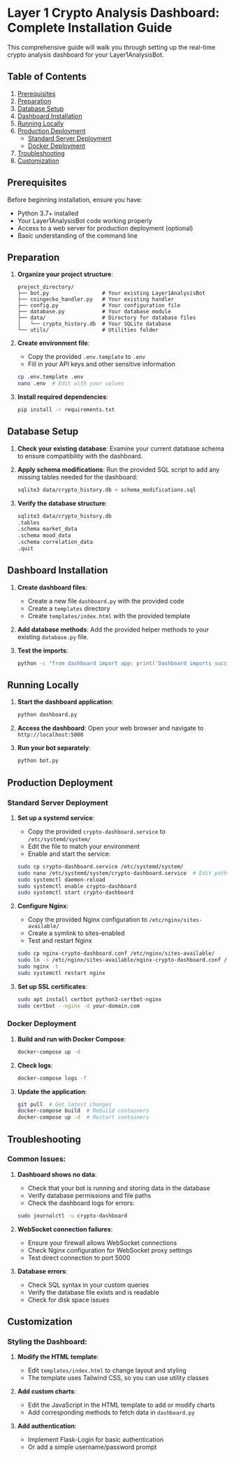 # Layer 1 Crypto Analysis Dashboard: Complete Installation Guide

This comprehensive guide will walk you through setting up the real-time crypto analysis dashboard for your Layer1AnalysisBot.

## Table of Contents
1. [Prerequisites](#prerequisites)
2. [Preparation](#preparation)
3. [Database Setup](#database-setup)
4. [Dashboard Installation](#dashboard-installation)
5. [Running Locally](#running-locally)
6. [Production Deployment](#production-deployment)
   - [Standard Server Deployment](#standard-server-deployment)
   - [Docker Deployment](#docker-deployment)
7. [Troubleshooting](#troubleshooting)
8. [Customization](#customization)

## Prerequisites

Before beginning installation, ensure you have:

- Python 3.7+ installed
- Your Layer1AnalysisBot code working properly
- Access to a web server for production deployment (optional)
- Basic understanding of the command line

## Preparation

1. **Organize your project structure**:
   ```
   project_directory/
   ├── bot.py                 # Your existing Layer1AnalysisBot
   ├── coingecko_handler.py   # Your existing handler
   ├── config.py              # Your configuration file
   ├── database.py            # Your database module
   ├── data/                  # Directory for database files
   │   └── crypto_history.db  # Your SQLite database
   └── utils/                 # Utilities folder
   ```

2. **Create environment file**:
   - Copy the provided `.env.template` to `.env`
   - Fill in your API keys and other sensitive information
   ```bash
   cp .env.template .env
   nano .env  # Edit with your values
   ```

3. **Install required dependencies**:
   ```bash
   pip install -r requirements.txt
   ```

## Database Setup

1. **Check your existing database**:
   Examine your current database schema to ensure compatibility with the dashboard.

2. **Apply schema modifications**:
   Run the provided SQL script to add any missing tables needed for the dashboard:
   ```bash
   sqlite3 data/crypto_history.db < schema_modifications.sql
   ```

3. **Verify the database structure**:
   ```bash
   sqlite3 data/crypto_history.db
   .tables
   .schema market_data
   .schema mood_data
   .schema correlation_data
   .quit
   ```

## Dashboard Installation

1. **Create dashboard files**:
   - Create a new file `dashboard.py` with the provided code
   - Create a `templates` directory
   - Create `templates/index.html` with the provided template

2. **Add database methods**:
   Add the provided helper methods to your existing `database.py` file.

3. **Test the imports**:
   ```bash
   python -c "from dashboard import app; print('Dashboard imports successful')"
   ```

## Running Locally

1. **Start the dashboard application**:
   ```bash
   python dashboard.py
   ```

2. **Access the dashboard**:
   Open your web browser and navigate to `http://localhost:5000`

3. **Run your bot separately**:
   ```bash
   python bot.py
   ```

## Production Deployment

### Standard Server Deployment

1. **Set up a systemd service**:
   - Copy the provided `crypto-dashboard.service` to `/etc/systemd/system/`
   - Edit the file to match your environment
   - Enable and start the service:
   ```bash
   sudo cp crypto-dashboard.service /etc/systemd/system/
   sudo nano /etc/systemd/system/crypto-dashboard.service  # Edit paths
   sudo systemctl daemon-reload
   sudo systemctl enable crypto-dashboard
   sudo systemctl start crypto-dashboard
   ```

2. **Configure Nginx**:
   - Copy the provided Nginx configuration to `/etc/nginx/sites-available/`
   - Create a symlink to sites-enabled
   - Test and restart Nginx
   ```bash
   sudo cp nginx-crypto-dashboard.conf /etc/nginx/sites-available/
   sudo ln -s /etc/nginx/sites-available/nginx-crypto-dashboard.conf /etc/nginx/sites-enabled/
   sudo nginx -t
   sudo systemctl restart nginx
   ```

3. **Set up SSL certificates**:
   ```bash
   sudo apt install certbot python3-certbot-nginx
   sudo certbot --nginx -d your-domain.com
   ```

### Docker Deployment

1. **Build and run with Docker Compose**:
   ```bash
   docker-compose up -d
   ```

2. **Check logs**:
   ```bash
   docker-compose logs -f
   ```

3. **Update the application**:
   ```bash
   git pull  # Get latest changes
   docker-compose build  # Rebuild containers
   docker-compose up -d  # Restart containers
   ```

## Troubleshooting

### Common Issues:

1. **Dashboard shows no data**:
   - Check that your bot is running and storing data in the database
   - Verify database permissions and file paths
   - Check the dashboard logs for errors:
   ```bash
   sudo journalctl -u crypto-dashboard
   ```

2. **WebSocket connection failures**:
   - Ensure your firewall allows WebSocket connections
   - Check Nginx configuration for WebSocket proxy settings
   - Test direct connection to port 5000

3. **Database errors**:
   - Check SQL syntax in your custom queries
   - Verify the database file exists and is readable
   - Check for disk space issues

## Customization

### Styling the Dashboard:

1. **Modify the HTML template**:
   - Edit `templates/index.html` to change layout and styling
   - The template uses Tailwind CSS, so you can use utility classes

2. **Add custom charts**:
   - Edit the JavaScript in the HTML template to add or modify charts
   - Add corresponding methods to fetch data in `dashboard.py`

3. **Add authentication**:
   - Implement Flask-Login for basic authentication
   - Or add a simple username/password prompt
